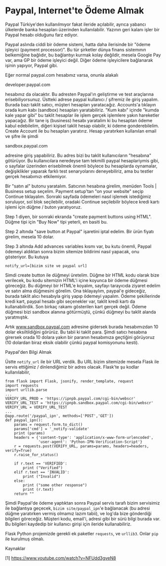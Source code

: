 # Paypal, Internet'te Ödeme Almak

Paypal Türkiye'den kullanılmıyor fakat ileride açılabilir, ayrıca
yabancı ülkelerde banka hesapları üzerinden kullanılabilir. Yazının
geri kalanı işler bir Paypal hesabı olduğunu farz ediyor.

Paypal aslında ciddi bir ödeme sistemi, hatta daha ilerisinde bir
"ödeme işleyici (payment processor)". Bu tür şirketler dünya finans
sistemının belkemiğine bağlıdır, bu bağlantıyı kurmak kolay değildir,
mesela Google Pay var, ama GP bir ödeme işleyici değil. Diğer ödeme
işleyicilere bağlanarak işinin yapıyor, Paypal gibi. 

Eğer normal paypal.com hesabınız varsa, onunla alakalı

developer.paypal.com

hesabınız da olacaktır. Bu adresten Paypal'ın geliştirme ve test
araçlarına erisebiliyorsunuz. Üstteki adrese paypal kullanıcı /
şifremiz ile giriş yapalım. Burada bazı taklit satıcı, müşteri
hesapları yaratacağız. Accounts'a tıklayın orada kum kabı (sandbox)
hesapları yaratabiliriz. "Kum kabı" içinde "kumda kale yapar gibi" bu
taklit hesaplar ile işlem gerçek işlemlere yakın hareketler
yapacağız. Bir tane iş (business) hesabı yaratalim ki bu hesaptan
ödeme kabul edebilelim, diğeri kişisel taklit hesap olabilir, ki ödeme
gonderebilelim. Create Account ile bu hesapları yaratırız. Hesap
yaratırken kullanılan email ve şifre ile şimdi

sandbox.paypal.com

adresine giriş yapabiliriz. Bu adres bizi bu taklit kullanıcıların
"hesabına" götürüyor. Bu kullanıcılara neredeyse tam tekmilli paypal
hesaplariymis gibi, o sayfalar üzerinden erisebilmek önemli böylece bu
hesaplarda oynamalar, değişiklikler yaparak farklı test senaryolarını
deneyebiliriz, ama bu testler gerçek hesabımızı etkilemiyor.

Bir "satın al" butonu yaratalım. Satıcının hesabına girelim, menüden
Tools | Business setup seçelim. Payment setup'tan "on your website"
seçip Continue tıklayalım. Sonraki sayfada ödemeleri nasıl işlemek
istediğimiz soruluyor, sol blok seçilebilir, oradaki Continue
seçilebilir böylece kredi kartı işlemi için düğme / buton yaratıyoruz.

Step 1 diyen, bir sonraki ekranda "create payment buttons using HTML".
Düğme tipi için "Buy Now" tipi yeterli, en basiti bu.

Step 2 altında "save button at Paypal" işaretini iptal edelim. Bir
ürün fiyatı girelim, mesela 10 dolar.

Step 3 altında Add advances variables kısmı var, bu kutu önemli,
Paypal ödemeyi aldıktan sonra bizim sitemize bildirimi nasıl yapacak,
onu gösteriyor. Bu kutuya

```
notify_url=[bizim site ve paypal url]
```

Simdi create button ile düğmeyi üretelim. Düğme bir HTML kodu olarak
bize verilecek, bu kodu sitemizin HTML'i içine koyunca bir ödeme
düğmesi göreceğiz. Bu düğmeyi bir HTML'e koyalım, sayfayı tarayıcıda
ziyaret edelim ve satın alma düğmesini görelim. Ona tıklayaylım,
paypal'e gideceğiz, burada taklit alıcı hesabıyla giriş yapıp ödemeyi
yapalım. Ödeme şekillerinde kredi kart, paypal hesabı gibi seçenekler
var, taklit kredi kartı da kullanabilirdik. Son birkaç rakamı
gösterilen kart gerçek değil. Ödeme düğmesi bizi sandbox alanına
götürmüştü, çünkü düğmeyi bu taklit alanda yaratmıştık.

Artık www.sandbox.paypal.com adresine gidersek burada hesabımızdan 10
dolar eksiltildiğini görürüz. Bu tabii ki taklit para. Şimdi satıcı
hesabına girersek orada 10 dolara yakın bir paranın hesabımıza
geçtiğini görüyoruz (10 dolardan biraz eksik olabilir çünkü paypal
komisyonunu kesti).

Paypal'den Bilgi Almak

Üstte `notify_url` ile bir URL verdik. Bu URL bizim sitemizde mesela
Flask ile servis ettiğimiz / dinlendiğimiz bir adres olacak. Flask'te
şu kodlar kullanılabilir,

```
from flask import Flask, jsonify, render_template, request
import requests
import urllib.parse
...
VERIFY_URL_PROD = 'https://ipnpb.paypal.com/cgi-bin/webscr'
VERIFY_URL_TEST = 'https://ipnpb.sandbox.paypal.com/cgi-bin/webscr'
VERIFY_URL = VERIFY_URL_TEST
...
@app.route('/paypal_ipn', methods=['POST','GET'])
def paypal_ipn():    
    params = request.form.to_dict()
    params['cmd'] = '_notify-validate'
    print (params)
    headers = {'content-type': 'application/x-www-form-urlencoded',
               'user-agent': 'Python-IPN-Verification-Script'}
    r = requests.post(VERIFY_URL, params=params, headers=headers, verify=True)
    r.raise_for_status()

    if r.text == 'VERIFIED':
        print ("Verified")
    elif r.text == 'INVALID':
        print ("Invalid")
    else:
        print ("some other response")
        print (r.text)       
    return ""
```

Şimdi Paypal'de ödeme yaptıktan sonra Paypal servis tarafı bizim
servisimiz ile bağlantıya geçecek, `bizim site/paypal_ipn`'e
bağlanacak (bu adresi düğme yaratırken vermiş olmamız lazım tabii), ve
log'da bize gönderdiği bilgileri göreceğiz. Müşteri kodu, email'i,
adresi gibi bir sürü bilgi burada var. Bu bilgileri kaydedip bir
kullanıcı girişi için ileride kullanabiliriz.

Flask Python projemizde gerekli ek paketler `requests`, ve
`urllib3`. Onlar `pip` ile kurulmuş olmalı.

Kaynaklar

[1] https://www.youtube.com/watch?v=NFUdd3gveN8
